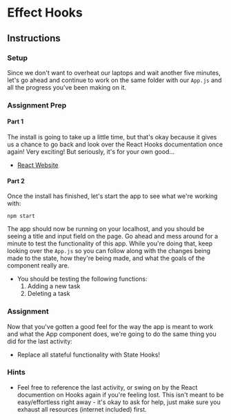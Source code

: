 # Effect Hooks

## Instructions

### Setup

Since we don't want to overheat our laptops and wait another five minutes, let's go ahead and continue to work on the same folder with our `App.js` and all the progress you've been making on it.

### Assignment Prep

#### Part 1

The install is going to take up a little time, but that's okay because it gives us a chance to go back and look over the React Hooks documentation once again! Very exciting! But seriously, it's for your own good...

* [React Website](https://reactjs.org/docs/hooks-intro.html)

#### Part 2

Once the install has finished, let's start the app to see what we're working with:

`npm start`

The app should now be running on your localhost, and you should be seeing a title and input field on the page. Go ahead and mess around for a minute to test the functionality of this app. While you're doing that, keep looking over the `App.js` so you can follow along with the changes being made to the state, how they're being made, and what the goals of the component really are.

* You should be testing the following functions:
  1. Adding a new task
  2. Deleting a task
  
### Assignment

Now that you've gotten a good feel for the way the app is meant to work and what the App component does, we're going to do the same thing you did for the last activity:

* Replace all stateful functionality with State Hooks!
  
### Hints
  
* Feel free to reference the last activity, or swing on by the React documention on Hooks again if you're feeling lost. This isn't meant to be easy/effortless right away - it's okay to ask for help, just make sure you exhaust all resources (internet included) first.
